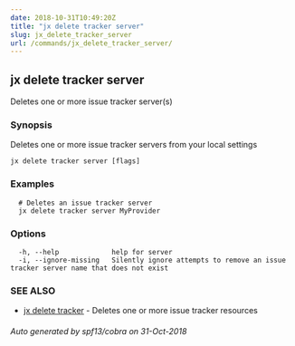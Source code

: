 ```yaml
---
date: 2018-10-31T10:49:20Z
title: "jx delete tracker server"
slug: jx_delete_tracker_server
url: /commands/jx_delete_tracker_server/
---
```

## jx delete tracker server

Deletes one or more issue tracker server(s)

### Synopsis

Deletes one or more issue tracker servers from your local settings

```
jx delete tracker server [flags]
```

### Examples

```
  # Deletes an issue tracker server
  jx delete tracker server MyProvider
```

### Options

```
  -h, --help             help for server
  -i, --ignore-missing   Silently ignore attempts to remove an issue tracker server name that does not exist
```

### SEE ALSO

* [jx delete tracker](/commands/jx_delete_tracker/)	 - Deletes one or more issue tracker resources

###### Auto generated by spf13/cobra on 31-Oct-2018
